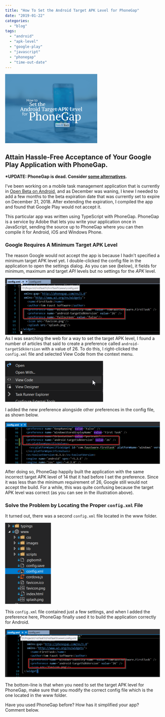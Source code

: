 ```yaml
---
title: "How To Set the Android Target APK Level for PhoneGap"
date: "2019-01-22"
categories: 
  - "blog"
tags: 
  - "android"
  - "apk-level"
  - "google-play"
  - "javascript"
  - "phonegap"
  - "time-out-date"
---
```


![](images/AndroidTargetAPK-300x225.png)

## Attain Hassle-Free Acceptance of Your Google Play Application with PhoneGap.

**\*UPDATE: PhoneGap is dead. Consider [some alternatives](https://apppresser.com/phonegap-build-is-dead-here-are-some-alternatives/).**

I’ve been working on a mobile task management application that is currently in [Open Beta on Android](https://play.google.com/store/apps/details?id=com.faustware.firsttask), and as December was waning, I knew I needed to add a few months to the beta expiration date that was currently set to expire on December 31, 2018. After extending the expiration, I compiled the app and found that Google Play would not accept it.

This particular app was written using TypeScript with PhoneGap. PhoneGap is a service by Adobe that lets you write your application once in JavaScript, sending the source up to PhoneGap where you can then compile it for Android, iOS and Windows Phone.

### Google Requires A Minimum Target APK Level

The reason Google would not accept the app is because I hadn't specified a minimum target APK level yet. I double-clicked the config file in the application to open the settings dialog. As you can see (below), it fields for minimum, maximum and target _API_ levels but no settings for the _APK_ level.

![](images/Tom5.png) As I was searching the web for a way to set the target APK level, I found a number of articles that said to create a preference called `android-targetSdkVersion` with a value of 26. To do this, I right-clicked the `config.xml` file and selected View Code from the context menu.

![](images/2.config_api_menu-.png)

I added the new preference alongside other preferences in the config file, as shown below.

![](images/3.config_api_2.png)

After doing so, PhoneGap happily built the application with the same incorrect target APK level of 14 that it had before I set the preference. Since it was less than the minimum requirement of 26, Google still would not accept the build. For a while, this was quite confusing because the target APK level was correct (as you can see in the illustration above).

### Solve the Problem by Locating the Proper `config.xml` File

It turned out, there was a second `config.xml` file located in the www folder.

![](images/4.www_menu.png)

This `config.xml` file contained just a few settings, and when I added the preference here, PhoneGap finally used it to build the application correctly for Android.

![](images/5.config_apk.png)

The bottom-line is that when you need to set the target APK level for PhoneGap, make sure that you modify the correct config file which is the one located in the www folder.

Have you used PhoneGap before? How has it simplified your app? Comment below.
